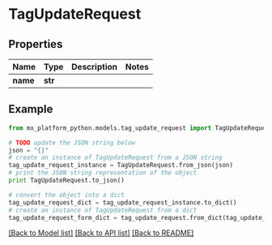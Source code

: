 # TagUpdateRequest


## Properties
Name | Type | Description | Notes
------------ | ------------- | ------------- | -------------
**name** | **str** |  | 

## Example

```python
from mx_platform_python.models.tag_update_request import TagUpdateRequest

# TODO update the JSON string below
json = "{}"
# create an instance of TagUpdateRequest from a JSON string
tag_update_request_instance = TagUpdateRequest.from_json(json)
# print the JSON string representation of the object
print TagUpdateRequest.to_json()

# convert the object into a dict
tag_update_request_dict = tag_update_request_instance.to_dict()
# create an instance of TagUpdateRequest from a dict
tag_update_request_form_dict = tag_update_request.from_dict(tag_update_request_dict)
```
[[Back to Model list]](../README.md#documentation-for-models) [[Back to API list]](../README.md#documentation-for-api-endpoints) [[Back to README]](../README.md)



